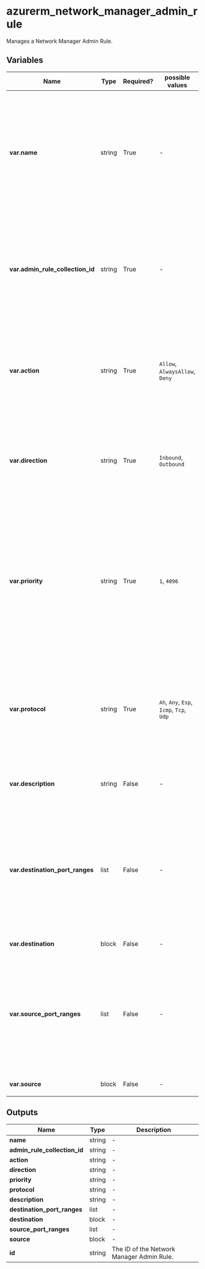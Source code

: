 # azurerm_network_manager_admin_rule

Manages a Network Manager Admin Rule.

## Variables

| Name | Type | Required? |  possible values |  Description |
| ---- | ---- | --------- |  ----------- | ----------- |
| **var.name** | string | True | -  |  Specifies the name which should be used for this Network Manager Admin Rule. Changing this forces a new Network Manager Admin Rule to be created. | 
| **var.admin_rule_collection_id** | string | True | -  |  Specifies the ID of the Network Manager Admin Rule Collection. Changing this forces a new Network Manager Admin Rule to be created. | 
| **var.action** | string | True | `Allow`, `AlwaysAllow`, `Deny`  |  Specifies the action allowed for this Network Manager Admin Rule. Possible values are `Allow`, `AlwaysAllow`, and `Deny`. | 
| **var.direction** | string | True | `Inbound`, `Outbound`  |  Indicates if the traffic matched against the rule in inbound or outbound. Possible values are `Inbound` and `Outbound`. | 
| **var.priority** | string | True | `1`, `4096`  |  The priority of the rule. Possible values are integers between `1` and `4096`. The priority number must be unique for each rule in the collection. The lower the priority number, the higher the priority of the rule. | 
| **var.protocol** | string | True | `Ah`, `Any`, `Esp`, `Icmp`, `Tcp`, `Udp`  |  Specifies which network protocol this Network Manager Admin Rule applies to. Possible values are `Ah`, `Any`, `Esp`, `Icmp`, `Tcp`, and `Udp`. | 
| **var.description** | string | False | -  |  A description of the Network Manager Admin Rule. | 
| **var.destination_port_ranges** | list | False | -  |  A list of string specifies the destination port ranges. Specify one or more single port number or port ranges such as `1024-65535`. Use `*` to specify any port. | 
| **var.destination** | block | False | -  |  One or more `destination` blocks. | 
| **var.source_port_ranges** | list | False | -  |  A list of string specifies the source port ranges. Specify one or more single port number or port ranges such as `1024-65535`. Use `*` to specify any port. | 
| **var.source** | block | False | -  |  One or more `source` blocks. | 



## Outputs

| Name | Type | Description |
| ---- | ---- | --------- | 
| **name** | string  | - | 
| **admin_rule_collection_id** | string  | - | 
| **action** | string  | - | 
| **direction** | string  | - | 
| **priority** | string  | - | 
| **protocol** | string  | - | 
| **description** | string  | - | 
| **destination_port_ranges** | list  | - | 
| **destination** | block  | - | 
| **source_port_ranges** | list  | - | 
| **source** | block  | - | 
| **id** | string  | The ID of the Network Manager Admin Rule. | 